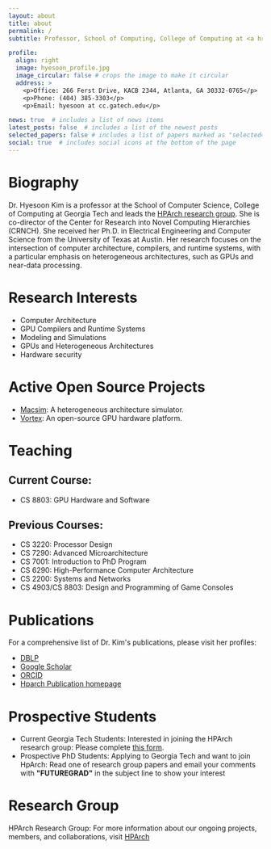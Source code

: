 ```yaml
---
layout: about
title: about
permalink: /
subtitle: Professor, School of Computing, College of Computing at <a href='https://www.gatech.edu/'>Georgia Institute of Technology</a>.

profile:
  align: right
  image: hyesoon_profile.jpg
  image_circular: false # crops the image to make it circular
  address: >
    <p>Office: 266 Ferst Drive, KACB 2344, Atlanta, GA 30332-0765</p>
    <p>Phone: (404) 385-3303</p>
    <p>Email: hyesoon at cc.gatech.edu</p>

news: true  # includes a list of news items
latest_posts: false  # includes a list of the newest posts
selected_papers: false # includes a list of papers marked as "selected={true}"
social: true  # includes social icons at the bottom of the page
---
```

# **Biography**

Dr. Hyesoon Kim is a professor at the School of Computer Science,  College of Computing at Georgia Tech and leads the [HPArch research group](https://sites.gatech.edu/hparch/). She is co-director of the Center for Research into Novel Computing Hierarchies (CRNCH). She received her Ph.D. in Electrical Engineering and Computer Science from the University of Texas at Austin. Her research focuses on the intersection of computer architecture, compilers, and runtime systems, with a particular emphasis on heterogeneous architectures, such as GPUs and near-data processing.


<!-- Tools to help programming and improving performance and energy efficiency of heterogeneous architectures are the main research topcis.  -->

# **Research Interests**
-  Computer Architecture
- GPU Compilers and Runtime Systems
- Modeling and Simulations
- GPUs and Heterogeneous Architectures 
- Hardware security 


# **Active Open Source Projects**

- [Macsim](https://github.com/gthparch/macsim): A heterogeneous architecture simulator.
- [Vortex](https://vortex.cc.gatech.edu/): An open-source GPU hardware platform.


# **Teaching**

## **Current Course:**
- CS 8803: GPU Hardware and Software

## **Previous Courses:**

- CS 3220: Processor Design
- CS 7290: Advanced Microarchitecture
- CS 7001: Introduction to PhD Program
- CS 6290: High-Performance Computer Architecture
- CS 2200: Systems and Networks
- CS 4903/CS 8803: Design and Programming of Game Consoles


# **Publications**

For a comprehensive list of Dr. Kim's publications, please visit her profiles:

- [DBLP](https://dblp.org/pid/87/5743.html)
- [Google Scholar](https://scholar.google.com)
- [ORCID](https://orcid.org/0000-0002-6061-7825)
- [Hparch Publication homepage](https://sites.gatech.edu/hparch/publication/)

# **Prospective Students**

- Current Georgia Tech Students: Interested in joining the HPArch research group: Please complete [this form](https://forms.office.com/Pages/ResponsePage.aspx?id=u5ghSHuuJUuLem1_MvqggxoRXA0j8C5Fh_G1Tlh5S-NUNE83MDdKWVZLM1pSUFZKVDBPUzRZN1NCSy4u). 
- Prospective PhD Students: Applying to Georgia Tech and want to join HpArch: Read one of research group papers and email your comments with **"FUTUREGRAD"** in the subject line to show your interest


# Research Group

HPArch Research Group: For more information about our ongoing projects, members, and collaborations, visit [HPArch](https://sites.gatech.edu/hparch/)



<!-- Write your biography here. Tell the world about yourself. Link to your favorite [subreddit](http://reddit.com). You can put a picture in, too. The code is already in, just name your picture `prof_pic.jpg` and put it in the `img/` folder.

Put your address / P.O. box / other info right below your picture. You can also disable any of these elements by editing `profile` property of the YAML header of your `_pages/about.md`. Edit `_bibliography/papers.bib` and Jekyll will render your [publications page](/al-folio/publications/) automatically.

Link to your social media connections, too. This theme is set up to use [Font Awesome icons](http://fortawesome.github.io/Font-Awesome/) and [Academicons](https://jpswalsh.github.io/academicons/), like the ones below. Add your Facebook, Twitter, LinkedIn, Google Scholar, or just disable all of them. -->
